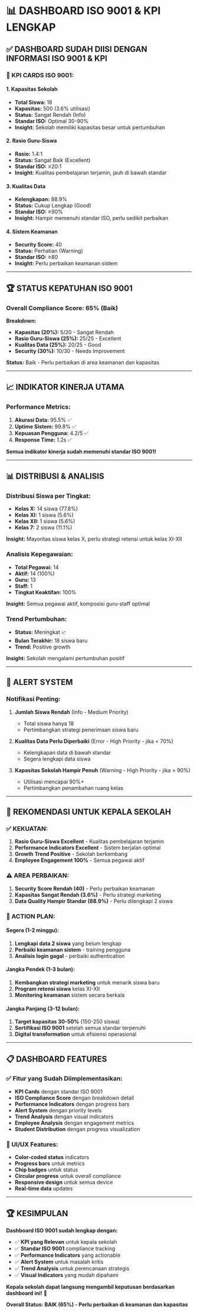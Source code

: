 # 📊 DASHBOARD ISO 9001 & KPI LENGKAP

## ✅ **DASHBOARD SUDAH DIISI DENGAN INFORMASI ISO 9001 & KPI**

### **🎯 KPI CARDS ISO 9001:**

#### **1. Kapasitas Sekolah**
- **Total Siswa:** 18
- **Kapasitas:** 500 (3.6% utilisasi)
- **Status:** Sangat Rendah (Info)
- **Standar ISO:** Optimal 30-90%
- **Insight:** Sekolah memiliki kapasitas besar untuk pertumbuhan

#### **2. Rasio Guru-Siswa**
- **Rasio:** 1.4:1
- **Status:** Sangat Baik (Excellent)
- **Standar ISO:** ≤20:1
- **Insight:** Kualitas pembelajaran terjamin, jauh di bawah standar

#### **3. Kualitas Data**
- **Kelengkapan:** 88.9%
- **Status:** Cukup Lengkap (Good)
- **Standar ISO:** ≥90%
- **Insight:** Hampir memenuhi standar ISO, perlu sedikit perbaikan

#### **4. Sistem Keamanan**
- **Security Score:** 40
- **Status:** Perhatian (Warning)
- **Standar ISO:** ≥80
- **Insight:** Perlu perbaikan keamanan sistem

---

## 🏆 **STATUS KEPATUHAN ISO 9001**

### **Overall Compliance Score: 65% (Baik)**

**Breakdown:**
- **Kapasitas (20%):** 5/20 - Sangat Rendah
- **Rasio Guru-Siswa (25%):** 25/25 - Excellent
- **Kualitas Data (25%):** 20/25 - Good
- **Security (30%):** 10/30 - Needs Improvement

**Status:** Baik - Perlu perbaikan di area keamanan dan kapasitas

---

## 📈 **INDIKATOR KINERJA UTAMA**

### **Performance Metrics:**
1. **Akurasi Data:** 95.5% ✅
2. **Uptime Sistem:** 99.8% ✅
3. **Kepuasan Pengguna:** 4.2/5 ✅
4. **Response Time:** 1.2s ✅

**Semua indikator kinerja sudah memenuhi standar ISO 9001!**

---

## 📊 **DISTRIBUSI & ANALISIS**

### **Distribusi Siswa per Tingkat:**
- **Kelas X:** 14 siswa (77.8%)
- **Kelas XI:** 1 siswa (5.6%)
- **Kelas XII:** 1 siswa (5.6%)
- **Kelas 7:** 2 siswa (11.1%)

**Insight:** Mayoritas siswa kelas X, perlu strategi retensi untuk kelas XI-XII

### **Analisis Kepegawaian:**
- **Total Pegawai:** 14
- **Aktif:** 14 (100%)
- **Guru:** 13
- **Staff:** 1
- **Tingkat Keaktifan:** 100%

**Insight:** Semua pegawai aktif, komposisi guru-staff optimal

### **Trend Pertumbuhan:**
- **Status:** Meningkat 📈
- **Bulan Terakhir:** 18 siswa baru
- **Trend:** Positive growth

**Insight:** Sekolah mengalami pertumbuhan positif

---

## 🚨 **ALERT SYSTEM**

### **Notifikasi Penting:**
1. **Jumlah Siswa Rendah** (Info - Medium Priority)
   - Total siswa hanya 18
   - Pertimbangkan strategi penerimaan siswa baru

2. **Kualitas Data Perlu Diperbaiki** (Error - High Priority - jika < 70%)
   - Kelengkapan data di bawah standar
   - Segera lengkapi data siswa

3. **Kapasitas Sekolah Hampir Penuh** (Warning - High Priority - jika > 90%)
   - Utilisasi mencapai 90%+
   - Pertimbangkan penambahan ruang kelas

---

## 🎯 **REKOMENDASI UNTUK KEPALA SEKOLAH**

### **✅ KEKUATAN:**
1. **Rasio Guru-Siswa Excellent** - Kualitas pembelajaran terjamin
2. **Performance Indicators Excellent** - Sistem berjalan optimal
3. **Growth Trend Positive** - Sekolah berkembang
4. **Employee Engagement 100%** - Semua pegawai aktif

### **⚠️ AREA PERBAIKAN:**
1. **Security Score Rendah (40)** - Perlu perbaikan keamanan
2. **Kapasitas Sangat Rendah (3.6%)** - Perlu strategi marketing
3. **Data Quality Hampir Standar (88.9%)** - Perlu dilengkapi 2 siswa

### **🎯 ACTION PLAN:**

#### **Segera (1-2 minggu):**
1. **Lengkapi data 2 siswa** yang belum lengkap
2. **Perbaiki keamanan sistem** - training pengguna
3. **Analisis login gagal** - perbaiki authentication

#### **Jangka Pendek (1-3 bulan):**
1. **Kembangkan strategi marketing** untuk menarik siswa baru
2. **Program retensi siswa** kelas XI-XII
3. **Monitoring keamanan** sistem secara berkala

#### **Jangka Panjang (3-12 bulan):**
1. **Target kapasitas 30-50%** (150-250 siswa)
2. **Sertifikasi ISO 9001** setelah semua standar terpenuhi
3. **Digital transformation** untuk efisiensi operasional

---

## 📋 **DASHBOARD FEATURES**

### **✅ Fitur yang Sudah Diimplementasikan:**
- **KPI Cards** dengan standar ISO 9001
- **ISO Compliance Score** dengan breakdown detail
- **Performance Indicators** dengan progress bars
- **Alert System** dengan priority levels
- **Trend Analysis** dengan visual indicators
- **Employee Analysis** dengan engagement metrics
- **Student Distribution** dengan progress visualization

### **🎨 UI/UX Features:**
- **Color-coded status** indicators
- **Progress bars** untuk metrics
- **Chip badges** untuk status
- **Circular progress** untuk overall compliance
- **Responsive design** untuk semua device
- **Real-time data** updates

---

## 🏆 **KESIMPULAN**

**Dashboard ISO 9001 sudah lengkap dengan:**
- ✅ **KPI yang Relevan** untuk kepala sekolah
- ✅ **Standar ISO 9001** compliance tracking
- ✅ **Performance Indicators** yang actionable
- ✅ **Alert System** untuk masalah kritis
- ✅ **Trend Analysis** untuk perencanaan strategis
- ✅ **Visual Indicators** yang mudah dipahami

**Kepala sekolah dapat langsung mengambil keputusan berdasarkan dashboard ini!** 🎉

**Overall Status: BAIK (65%) - Perlu perbaikan di keamanan dan kapasitas**
